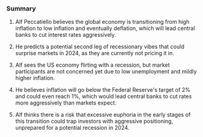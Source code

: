 ### Summary

1. Alf Peccatiello believes the global economy is transitioning from high
inflation to low inflation and eventually deflation, which will lead central
banks to cut interest rates aggressively.

2. He predicts a potential second leg of recessionary vibes that could
surprise markets in 2024, as they are currently not pricing it in.

3. Alf sees the US economy flirting with a recession, but market participants
are not concerned yet due to low unemployment and mildly higher inflation.

4. He believes inflation will go below the Federal Reserve's target of 2%
and could even reach 1%, which would lead central banks to cut rates more
aggressively than markets expect.

5. Alf thinks there is a risk that excessive euphoria in the early stages of
this transition could trap investors with aggressive positioning, unprepared
for a potential recession in 2024.
